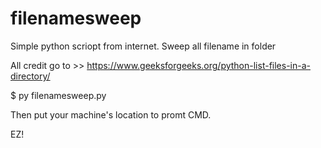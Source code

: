 # filenamesweep
Simple python scriopt from internet. Sweep all filename in folder

All credit go to >> https://www.geeksforgeeks.org/python-list-files-in-a-directory/

$ py filenamesweep.py 

Then put your machine's location to promt CMD. 

EZ!
